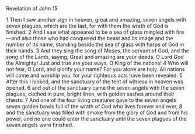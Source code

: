 Revelation of John 15

1	Then I saw another sign in heaven, great and amazing, seven angels with seven plagues, which are the last, for with them the wrath of God is finished.
2	And I saw what appeared to be a sea of glass mingled with fire —and also those who had conquered the beast and its image and the number of its name, standing beside the sea of glass with harps of God in their hands.
3	And they sing the song of Moses, the servant of God, and the song of the Lamb, saying, Great and amazing are your deeds, O Lord God the Almighty! Just and true are your ways, O King of the nations!
4	Who will not fear, O Lord, and glorify your name? For you alone are holy. All nations will come and worship you, for your righteous acts have been revealed.
5	After this I looked, and the sanctuary of the tent of witness in heaven was opened,
6	and out of the sanctuary came the seven angels with the seven plagues, clothed in pure, bright linen, with golden sashes around their chests.
7	And one of the four living creatures gave to the seven angels seven golden bowls full of the wrath of God who lives forever and ever,
8	and the sanctuary was filled with smoke from the glory of God and from his power, and no one could enter the sanctuary until the seven plagues of the seven angels were finished.

